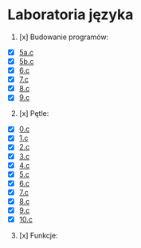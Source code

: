 # Laboratoria języka

1. [x] Budowanie programów:

* [x] [5a.c](lab1/5a.c)
* [x] [5b.c](lab1/5b.c)
* [x] [6.c](lab1/6.c)
* [x] [7.c](lab1/7.c)
* [x] [8.c](lab1/8.c)
* [x] [9.c](lab1/9.c)

2. [x] Pętle:

* [x] [0.c](petle/0.c)
* [x] [1.c](petle/1.c)
* [x] [2.c](petle/2.c)
* [x] [3.c](petle/3.c)
* [x] [4.c](petle/4.c)
* [x] [5.c](petle/5.c)
* [x] [6.c](petle/6.c)
* [x] [7.c](petle/7.c)
* [x] [8.c](petle/8.c)
* [x] [9.c](petle/9.c)
* [x] [10.c](petle/10.c)

3. [x] Funkcje:

